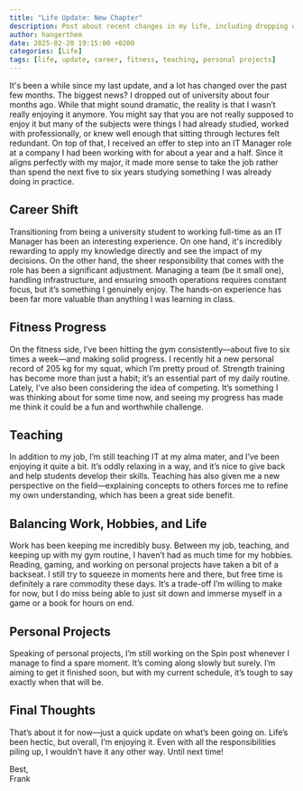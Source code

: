 ```yaml
---
title: "Life Update: New Chapter"
description: Post about recent changes in my life, including dropping out of university, starting a new job, fitness progress, teaching, and balancing work and hobbies.
author: hangerthem
date: 2025-02-20 19:15:00 +0200
categories: [Life]
tags: [life, update, career, fitness, teaching, personal projects]
---
```


It's been a while since my last update, and a lot has changed over the past few months. The biggest news? I dropped out of university about four months ago. While that might sound dramatic, the reality is that I wasn’t really enjoying it anymore. You might say that you are not really supposed to enjoy it but many of the subjects were things I had already studied, worked with professionally, or knew well enough that sitting through lectures felt redundant. On top of that, I received an offer to step into an IT Manager role at a company I had been working with for about a year and a half. Since it aligns perfectly with my major, it made more sense to take the job rather than spend the next five to six years studying something I was already doing in practice.

## Career Shift

Transitioning from being a university student to working full-time as an IT Manager has been an interesting experience. On one hand, it's incredibly rewarding to apply my knowledge directly and see the impact of my decisions. On the other hand, the sheer responsibility that comes with the role has been a significant adjustment. Managing a team (be it small one), handling infrastructure, and ensuring smooth operations requires constant focus, but it’s something I genuinely enjoy. The hands-on experience has been far more valuable than anything I was learning in class.

## Fitness Progress

On the fitness side, I’ve been hitting the gym consistently—about five to six times a week—and making solid progress. I recently hit a new personal record of 205 kg for my squat, which I’m pretty proud of. Strength training has become more than just a habit; it’s an essential part of my daily routine. Lately, I’ve also been considering the idea of competing. It’s something I was thinking about for some time now, and seeing my progress has made me think it could be a fun and worthwhile challenge.

## Teaching

In addition to my job, I’m still teaching IT at my alma mater, and I’ve been enjoying it quite a bit. It’s oddly relaxing in a way, and it’s nice to give back and help students develop their skills. Teaching has also given me a new perspective on the field—explaining concepts to others forces me to refine my own understanding, which has been a great side benefit.

## Balancing Work, Hobbies, and Life

Work has been keeping me incredibly busy. Between my job, teaching, and keeping up with my gym routine, I haven’t had as much time for my hobbies. Reading, gaming, and working on personal projects have taken a bit of a backseat. I still try to squeeze in moments here and there, but free time is definitely a rare commodity these days. It’s a trade-off I’m willing to make for now, but I do miss being able to just sit down and immerse myself in a game or a book for hours on end.

## Personal Projects

Speaking of personal projects, I’m still working on the Spin post whenever I manage to find a spare moment. It’s coming along slowly but surely. I’m aiming to get it finished soon, but with my current schedule, it’s tough to say exactly when that will be.

## Final Thoughts

That’s about it for now—just a quick update on what’s been going on. Life’s been hectic, but overall, I’m enjoying it. Even with all the responsibilities piling up, I wouldn’t have it any other way. Until next time!

Best, <br />
Frank
